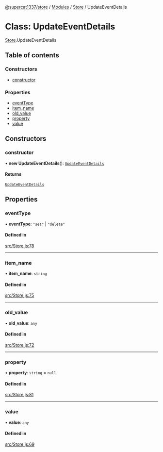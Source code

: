 [@supercat1337/store](../README.md) / [Modules](../modules.md) / [Store](../modules/Store.md) / UpdateEventDetails

# Class: UpdateEventDetails

[Store](../modules/Store.md).UpdateEventDetails

## Table of contents

### Constructors

- [constructor](Store.UpdateEventDetails.md#constructor)

### Properties

- [eventType](Store.UpdateEventDetails.md#eventtype)
- [item\_name](Store.UpdateEventDetails.md#item_name)
- [old\_value](Store.UpdateEventDetails.md#old_value)
- [property](Store.UpdateEventDetails.md#property)
- [value](Store.UpdateEventDetails.md#value)

## Constructors

### constructor

• **new UpdateEventDetails**(): [`UpdateEventDetails`](Store.UpdateEventDetails.md)

#### Returns

[`UpdateEventDetails`](Store.UpdateEventDetails.md)

## Properties

### eventType

• **eventType**: ``"set"`` \| ``"delete"``

#### Defined in

[src/Store.js:78](https://github.com/supercat911/store/blob/504c861e6daa9eca4a6684117c44ef78a2a0a44d/src/Store.js#L78)

___

### item\_name

• **item\_name**: `string`

#### Defined in

[src/Store.js:75](https://github.com/supercat911/store/blob/504c861e6daa9eca4a6684117c44ef78a2a0a44d/src/Store.js#L75)

___

### old\_value

• **old\_value**: `any`

#### Defined in

[src/Store.js:72](https://github.com/supercat911/store/blob/504c861e6daa9eca4a6684117c44ef78a2a0a44d/src/Store.js#L72)

___

### property

• **property**: `string` = `null`

#### Defined in

[src/Store.js:81](https://github.com/supercat911/store/blob/504c861e6daa9eca4a6684117c44ef78a2a0a44d/src/Store.js#L81)

___

### value

• **value**: `any`

#### Defined in

[src/Store.js:69](https://github.com/supercat911/store/blob/504c861e6daa9eca4a6684117c44ef78a2a0a44d/src/Store.js#L69)
